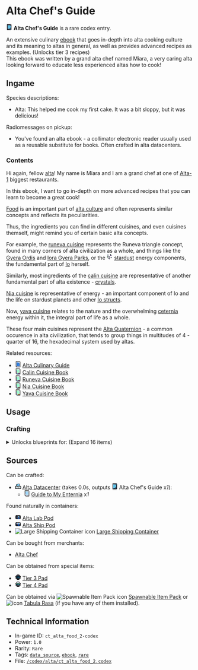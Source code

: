 # Alta Chef's Guide

<img src="https://raw.githubusercontent.com/Ceterai/Enternia/main/codex/alta/ebook/lab.png" alt="Alta Chef's Guide icon" loading="lazy" width="auto" height="16px"/> **Alta Chef's Guide** is a rare codex entry.

An extensive culinary [ebook](https://ceterai.github.io/MyEnternia/Wiki/Tags/Ebook) that goes in-depth into alta cooking culture and its meaning to altas in general, as well as provides advanced recipes as examples. (Unlocks tier 3 recipes)  
This ebook was written by a grand alta chef named Miara, a very caring alta looking forward to educate less experienced altas how to cook!

## Ingame

Species descriptions:

- Alta: This helped me cook my first cake. It was a bit sloppy, but it was delicious!

Radiomessages on pickup:

- You've found an alta ebook - a collimator electronic reader usually used as a reusable substitute for books. Often crafted in alta datacenters.

### Contents

Hi again, fellow [alta](https://ceterai.github.io/MyEnternia/Wiki/Tags/Alta)! My name is Miara and I am a grand chef at one of [Alta-1](https://ceterai.github.io/MyEnternia/Wiki/Alta-1) biggest restaurants.

In this ebook, I want to go in-depth on more advanced recipes that you can learn to become a great cook!

[Food](https://ceterai.github.io/MyEnternia/Wiki/Food) is an important part of [alta culture](https://ceterai.github.io/MyEnternia/Wiki/altaculture) and often represents similar concepts and reflects its peculiarities.

Thus, the ingredients you can find in different cuisines, and even cuisines themself, might remind you of certain basic alta concepts.

For example, the [runeva cuisine](https://ceterai.github.io/MyEnternia/Wiki/Tags/RunevaCuisine) represents the Runeva triangle concept, found in many corners of alta civilization as a whole, and things like the [Gyera Ordis](https://ceterai.github.io/MyEnternia/Wiki/GyeraOrdis) and [Iora Gyera Parks](https://ceterai.github.io/MyEnternia/Wiki/IoraGyeraPark), or the <img src="https://raw.githubusercontent.com/Ceterai/Enternia/main/items/generic/crafting/ct_stardust.png" alt="Stardust icon" loading="lazy" width="auto" height="16px"/> [stardust](https://ceterai.github.io/MyEnternia/Wiki/Stardust) energy components, the fundamental part of [Io](https://ceterai.github.io/MyEnternia/Wiki/Io) herself.

Similarly, most ingredients of the [calin cuisine](https://ceterai.github.io/MyEnternia/Wiki/Tags/CalinCuisine) are representative of another fundamental part of alta existence - [crystals](https://ceterai.github.io/MyEnternia/Wiki/Tags/Crystal).

[Nia cuisine](https://ceterai.github.io/MyEnternia/Wiki/Tags/NiaCuisine) is representative of energy - an important component of Io and the life on stardust planets and other [Io structs](https://ceterai.github.io/MyEnternia/Wiki/Iostructs).

Now, [yava cuisine](https://ceterai.github.io/MyEnternia/Wiki/Tags/YavaCuisine) relates to the nature and the overwhelming [ceternia](https://ceterai.github.io/MyEnternia/Wiki/Tags/Ceternia) energy within it, the integral part of life as a whole.

These four main cuisines represent the [Alta Quaternion](https://ceterai.github.io/MyEnternia/Wiki/AltaQuaternion) - a common occurence in alta civilization, that tends to group things in multitudes of 4 - quarter of 16, the hexadecimal system used by altas.

Related resources:

- <img src="https://raw.githubusercontent.com/Ceterai/Enternia/main/codex/alta/ebook/security.png" alt="Alta Culinary Guide icon" loading="lazy" width="auto" height="16px"/> [Alta Culinary Guide](https://ceterai.github.io/MyEnternia/Wiki/AltaCulinaryGuide)  
- <img src="https://raw.githubusercontent.com/Ceterai/Enternia/main/codex/alta/ebook/gyera.png" alt="Calin Cuisine Book icon" loading="lazy" width="auto" height="16px"/> [Calin Cuisine Book](https://ceterai.github.io/MyEnternia/Wiki/CalinCuisineBook)  
- <img src="https://raw.githubusercontent.com/Ceterai/Enternia/main/codex/alta/ebook/gyera.png" alt="Runeva Cuisine Book icon" loading="lazy" width="auto" height="16px"/> [Runeva Cuisine Book](https://ceterai.github.io/MyEnternia/Wiki/RunevaCuisineBook)  
- <img src="https://raw.githubusercontent.com/Ceterai/Enternia/main/codex/alta/ebook/gyera.png" alt="Nia Cuisine Book icon" loading="lazy" width="auto" height="16px"/> [Nia Cuisine Book](https://ceterai.github.io/MyEnternia/Wiki/NiaCuisineBook)  
- <img src="https://raw.githubusercontent.com/Ceterai/Enternia/main/codex/alta/ebook/gyera.png" alt="Yava Cuisine Book icon" loading="lazy" width="auto" height="16px"/> [Yava Cuisine Book](https://ceterai.github.io/MyEnternia/Wiki/YavaCuisineBook)

## Usage

### Crafting

<details markdown="1"><summary>Unlocks blueprints for: (Expand 16 items)</summary>

- <img src="https://raw.githubusercontent.com/Ceterai/Enternia/main/items/generic/food/tier3/ct_aya_punch.png" alt="Aya Punch icon" loading="lazy" width="auto" height="16px"/> [Aya Punch](https://ceterai.github.io/MyEnternia/Wiki/AyaPunch)
- <img src="https://raw.githubusercontent.com/Ceterai/Enternia/main/items/generic/food/tier3/ct_aya_gil_pie.png" alt="Aya-Gil Pie icon" loading="lazy" width="auto" height="16px"/> [Aya-Gil Pie](https://ceterai.github.io/MyEnternia/Wiki/Aya-GilPie)
- <img src="https://raw.githubusercontent.com/Ceterai/Enternia/main/items/generic/food/tier3/ct_caliopa.png" alt="Caliopa Slice icon" loading="lazy" width="auto" height="16px"/> [Caliopa Slice](https://ceterai.github.io/MyEnternia/Wiki/CaliopaSlice)
- <img src="https://raw.githubusercontent.com/Ceterai/Enternia/main/items/generic/food/tier3/ct_crunchy_pie.png" alt="Crunchy Pie icon" loading="lazy" width="auto" height="16px"/> [Crunchy Pie](https://ceterai.github.io/MyEnternia/Wiki/CrunchyPie)
- <img src="https://raw.githubusercontent.com/Ceterai/Enternia/main/items/generic/food/tier3/ct_fivaldo_salad.png" alt="Fival'do Salad icon" loading="lazy" width="auto" height="16px"/> [Fival'do Salad](https://ceterai.github.io/MyEnternia/Wiki/Fival'doSalad)
- <img src="https://raw.githubusercontent.com/Ceterai/Enternia/main/items/generic/food/tier3/ct_gil_tsay_stew.png" alt="Gil-Tsay Stew icon" loading="lazy" width="auto" height="16px"/> [Gil-Tsay Stew](https://ceterai.github.io/MyEnternia/Wiki/Gil-TsayStew)
- <img src="https://raw.githubusercontent.com/Ceterai/Enternia/main/items/generic/food/tier3/ct_heecho_punch.png" alt="Heecho Punch icon" loading="lazy" width="auto" height="16px"/> [Heecho Punch](https://ceterai.github.io/MyEnternia/Wiki/HeechoPunch)
- <img src="https://raw.githubusercontent.com/Ceterai/Enternia/main/items/generic/food/tier3/ct_hive_curry.png" alt="Hive Curry icon" loading="lazy" width="auto" height="16px"/> [Hive Curry](https://ceterai.github.io/MyEnternia/Wiki/HiveCurry)
- <img src="https://raw.githubusercontent.com/Ceterai/Enternia/main/items/generic/food/tier3/ct_natal_punch.png" alt="Natal Punch icon" loading="lazy" width="auto" height="16px"/> [Natal Punch](https://ceterai.github.io/MyEnternia/Wiki/NatalPunch)
- <img src="https://raw.githubusercontent.com/Ceterai/Enternia/main/items/generic/food/tier3/ct_niatto_motsu.png" alt="Niatto Motsu Soup icon" loading="lazy" width="auto" height="16px"/> [Niatto Motsu Soup](https://ceterai.github.io/MyEnternia/Wiki/NiattoMotsuSoup)
- <img src="https://raw.githubusercontent.com/Ceterai/Enternia/main/items/generic/food/tier3/ct_onitti_motsu.png" alt="Onitti Motsu Soup icon" loading="lazy" width="auto" height="16px"/> [Onitti Motsu Soup](https://ceterai.github.io/MyEnternia/Wiki/OnittiMotsuSoup)
- <img src="https://raw.githubusercontent.com/Ceterai/Enternia/main/items/generic/food/tier3/ct_alta_dinner.png" alt="Proper Alta Dinner icon" loading="lazy" width="auto" height="16px"/> [Proper Alta Dinner](https://ceterai.github.io/MyEnternia/Wiki/ProperAltaDinner)
- <img src="https://raw.githubusercontent.com/Ceterai/Enternia/main/items/generic/food/tier3/ct_rimar_motsu.png" alt="Rimar Motsu Soup icon" loading="lazy" width="auto" height="16px"/> [Rimar Motsu Soup](https://ceterai.github.io/MyEnternia/Wiki/RimarMotsuSoup)
- <img src="https://raw.githubusercontent.com/Ceterai/Enternia/main/items/generic/food/tier3/ct_tonna_meringue.png" alt="Tonna Meringue icon" loading="lazy" width="auto" height="16px"/> [Tonna Meringue](https://ceterai.github.io/MyEnternia/Wiki/TonnaMeringue)
- <img src="https://raw.githubusercontent.com/Ceterai/Enternia/main/items/generic/food/tier3/ct_tonna_shake.png" alt="Tonna Shake icon" loading="lazy" width="auto" height="16px"/> [Tonna Shake](https://ceterai.github.io/MyEnternia/Wiki/TonnaShake)
- <img src="https://raw.githubusercontent.com/Ceterai/Enternia/main/items/generic/food/tier3/ct_yaarizza.png" alt="Yaarizza Slice icon" loading="lazy" width="auto" height="16px"/> [Yaarizza Slice](https://ceterai.github.io/MyEnternia/Wiki/YaarizzaSlice)

</details>

## Sources

Can be crafted:

- ![ ](https://raw.githubusercontent.com/Ceterai/Enternia/main/objects/alta/crafting/datacenter/icon.png) [Alta Datacenter](https://ceterai.github.io/MyEnternia/Wiki/AltaDatacenter) (takes 0.0s, outputs <img src="https://raw.githubusercontent.com/Ceterai/Enternia/main/codex/alta/ebook/lab.png" alt="Alta Chef's Guide icon" loading="lazy" width="auto" height="16px"/> Alta Chef's Guide x*1*):
  - <img src="https://raw.githubusercontent.com/Ceterai/Enternia/main/codex/alta/ebook/basic.png" alt="Guide to My Enternia icon" loading="lazy" width="auto" height="16px"/> [Guide to My Enternia](https://ceterai.github.io/MyEnternia/Wiki/GuidetoMyEnternia) x*1*

Found naturally in containers:

- <img src="https://raw.githubusercontent.com/Ceterai/Enternia/main/objects/alta/lab/pod/icon.png" alt="Alta Lab Pod icon" loading="lazy" width="auto" height="16px"/> [Alta Lab Pod](https://ceterai.github.io/MyEnternia/Wiki/AltaLabPod)
- <img src="https://raw.githubusercontent.com/Ceterai/Enternia/main/objects/alta/ship/pod/icon.png" alt="Alta Ship Pod icon" loading="lazy" width="auto" height="16px"/> [Alta Ship Pod](https://ceterai.github.io/MyEnternia/Wiki/AltaShipPod)
- <img src="https://starbounder.org/mediawiki/images/e/e4/Large_Shipping_Container.png" alt="Large Shipping Container icon" loading="lazy" width="30px" height="12px"/> [Large Shipping Container](https://starbounder.org/Large_Shipping_Container)

Can be bought from merchants:

- [Alta Chef](https://ceterai.github.io/MyEnternia/Wiki/AltaChef)

Can be obtained from special items:

- <img src="https://raw.githubusercontent.com/Ceterai/Enternia/main/items/active/alta/loot/tier3.png" alt="Tier 3 Pad icon" loading="lazy" width="auto" height="16px"/> [Tier 3 Pad](https://ceterai.github.io/MyEnternia/Wiki/Tier3Pad)
- <img src="https://raw.githubusercontent.com/Ceterai/Enternia/main/items/active/alta/loot/tier4.png" alt="Tier 4 Pad icon" loading="lazy" width="auto" height="16px"/> [Tier 4 Pad](https://ceterai.github.io/MyEnternia/Wiki/Tier4Pad)

Can be obtained via <img src="https://raw.githubusercontent.com/Silverfeelin/Starbound-SpawnableItemPack/master/interface/sip/iconSmall.png" alt="Spawnable Item Pack icon" width="18" height="14"/> [Spawnable Item Pack](https://steamcommunity.com/sharedfiles/filedetails/?id=733665104) or <img src="https://steamuserimages-a.akamaihd.net/ugc/263843960696222713/3EC9A7C005541F7D577EBCB8C5736B4EFC9973D6/" alt="icon" width="8" height="12"/> [Tabula Rasa](https://community.playstarbound.com/resources/the-tabula-rasa.3222/) (if you have any of them installed).

## Technical Information

- In-game ID: `ct_alta_food_2-codex`
- Power: `1.0`
- Rarity: `Rare`
- Tags: [`data_source`](https://ceterai.github.io/MyEnternia/Wiki/Tags/DataSource), [`ebook`](https://ceterai.github.io/MyEnternia/Wiki/Tags/Ebook), [`rare`](https://ceterai.github.io/MyEnternia/Wiki/Tags/Rare)
- File: [`/codex/alta/ct_alta_food_2.codex`](https://github.com/Ceterai/Enternia/blob/main/codex/alta/ct_alta_food_2.codex)
